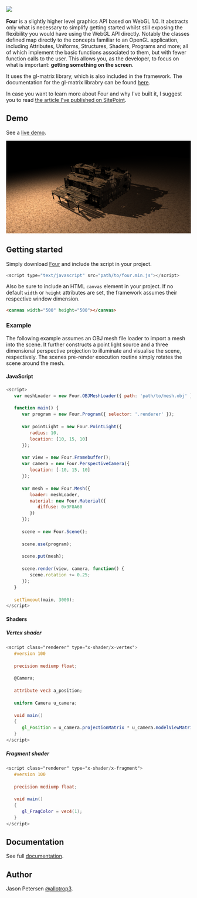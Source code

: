 <img src="http://allotrop3.github.io/four/images/four.jpg">

**Four** is a slightly higher level graphics API based on WebGL 1.0. It abstracts only what is necessary to simplify getting started whilst still exposing the flexibility you would have using the WebGL API directly. Notably the classes defined map directly to the concepts familiar to an OpenGL application, including Attributes, Uniforms, Structures, Shaders, Programs and more; all of which implement the basic functions associated to them, but with fewer function calls to the user. This allows you, as the developer, to focus on what is important: **getting something on the screen**.

It uses the gl-matrix library, which is also included in the framework. The documentation for the gl-matrix librabry can be found [here](http://glmatrix.net/docs/2.2.0/).

In case you want to learn more about Four and why I've built it, I suggest you to read [the article I've published on SitePoint](http://www.sitepoint.com/introducing-four-webgl-easier/).

## Demo

See a [live demo](http://allotrop3.github.io/four).

<img src="https://github.com/allotrop3/four/blob/master/screenshots/demo.png" alt="Four" height="width:100%"> 

## Getting started

Simply download [Four](http://allotrop3.github.io/four/scripts/four.min.js) and include the script in your project.

```javascript
<script type="text/javascript" src="path/to/four.min.js"></script>
```

Also be sure to include an HTML `canvas` element in your project. If no default `width` or `height` attributes are set, the framework assumes their respective window dimension.

```html
<canvas width="500" height="500"></canvas>
```

### Example

The following example assumes an OBJ mesh file loader to import a mesh into the scene. It further constructs a point light source and a three dimensional perspective projection to illuminate and visualise the scene, respectively. The scenes pre-render execution routine simply rotates the scene around the mesh.

#### JavaScript

```javascript
<script>
   var meshLoader = new Four.OBJMeshLoader({ path: 'path/to/mesh.obj' });

   function main() {
      var program = new Four.Program({ selector: '.renderer' });
   
      var pointLight = new Four.PointLight({
         radius: 10,
         location: [10, 15, 10]
      });
   
      var view = new Four.Framebuffer();
      var camera = new Four.PerspectiveCamera({
         location: [-10, 15, 10]
      });
      
      var mesh = new Four.Mesh({
         loader: meshLoader,
         material: new Four.Material({
            diffuse: 0x9F8A60
         })
      });
   
      scene = new Four.Scene();
      
      scene.use(program);
   
      scene.put(mesh);
   
      scene.render(view, camera, function() {
         scene.rotation += 0.25;
      });
   }
   
   setTimeout(main, 3000);
</script>
```

#### Shaders

##### Vertex shader

```glsl
<script class="renderer" type="x-shader/x-vertex">
   #version 100

   precision mediump float;
   
   @Camera;

   attribute vec3 a_position;
   
   uniform Camera u_camera;

   void main()
   {
      gl_Position = u_camera.projectionMatrix * u_camera.modelViewMatrix * vec4(a_position, 1);
   }
</script>
```
##### Fragment shader

```glsl
<script class="renderer" type="x-shader/x-fragment">
   #version 100

   precision mediump float;

   void main()
   {
      gl_FragColor = vec4(1);
   }
</script>
```

## Documentation

See full [documentation](https://github.com/allotrop3/four/wiki).

## Author

Jason Petersen [@allotrop3](https://twitter.com/allotrop3).

